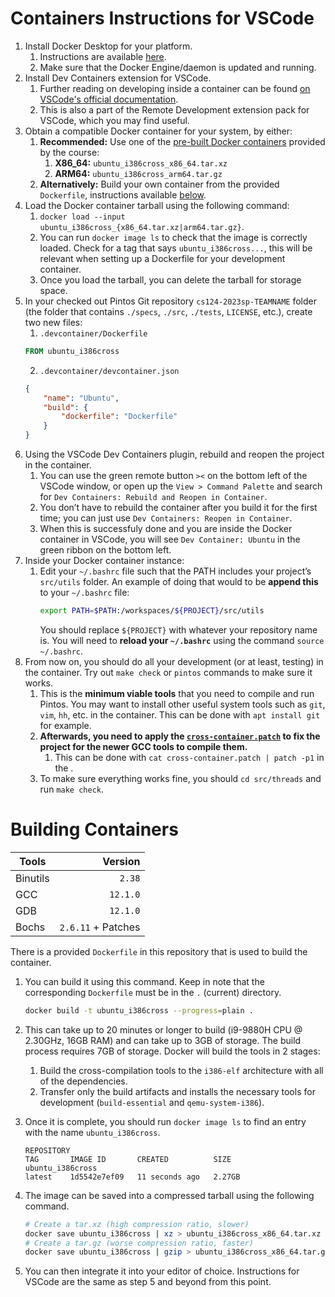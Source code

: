 # Containers Instructions for VSCode
1. Install Docker Desktop for your platform.
   1. Instructions are available [here](https://docs.docker.com/engine/install/).
   2. Make sure that the Docker Engine/daemon is updated and running.
2. Install Dev Containers extension for VSCode.
   1. Further reading on developing inside a container can be found [on VSCode's official documentation](https://code.visualstudio.com/docs/devcontainers/containers).
   2. This is also a part of the Remote Development extension pack for VSCode, which you may find useful.
3. Obtain a compatible Docker container for your system, by either:
   1. **Recommended:** Use one of the [pre-built Docker containers](https://github.com/caltech-cs124-2023sp/container/releases/) provided by the course:
      1. **X86_64:** `ubuntu_i386cross_x86_64.tar.xz`
      2. **ARM64:** `ubuntu_i386cross_arm64.tar.gz`
   2. **Alternatively:** Build your own container from the provided `Dockerfile`, instructions available [below](#building-containers).
4. Load the Docker container tarball using the following command:
   1. `docker load --input ubuntu_i386cross_{x86_64.tar.xz|arm64.tar.gz}`.
   2. You can run `docker image ls` to check that the image is correctly loaded. Check for a tag that says `ubuntu_i386cross...`, this will be relevant when setting up a Dockerfile for your development container.
   3. Once you load the tarball, you can delete the tarball for storage space.
5. In your checked out Pintos Git repository `cs124-2023sp-TEAMNAME` folder (the folder that contains `./specs`, `./src`, `./tests`, `LICENSE`, etc.), create two new files:
   1. `.devcontainer/Dockerfile`
    ```Dockerfile
    FROM ubuntu_i386cross
    ```
   2. `.devcontainer/devcontainer.json`
    ```json
    {
        "name": "Ubuntu",
        "build": {
            "dockerfile": "Dockerfile"
        }
    }
    ```
6. Using the VSCode Dev Containers plugin, rebuild and reopen the project in the container.
   1. You can use the green remote button `><` on the bottom left of the VSCode window, or open up the `View > Command Palette` and search for `Dev Containers: Rebuild and Reopen in Container`.
   2.  You don’t have to rebuild the container after you build it for the first time; you can just use `Dev Containers: Reopen in Container`.
   3.  When this is successfuly done and you are inside the Docker container in VSCode, you will see `Dev Container: Ubuntu` in the green ribbon on the bottom left.
7.  Inside your Docker container instance:
    1.  Edit your `~/.bashrc` file such that the PATH includes your project’s `src/utils` folder. An example of doing that would to be **append this** to your `~/.bashrc` file:
        ```sh
        export PATH=$PATH:/workspaces/${PROJECT}/src/utils
        ```
        You should replace `${PROJECT}` with whatever your repository name is. You will need to **reload your `~/.bashrc`** using the command `source ~/.bashrc`.
8.  From now on, you should do all your development (or at least, testing) in the container. Try out `make check` or `pintos` commands to make sure it works.
    1.  This is the **minimum viable tools** that you need to compile and run Pintos. You may want to install other useful system tools such
        as `git`, `vim`, `hh`, etc. in the container. This can be done with `apt install git` for example.
    2.  **Afterwards, you need to apply the [`cross-container.patch`](./cross-container.patch) to fix the project for the newer GCC tools to compile them.**
        1.  This can be done with `cat cross-container.patch | patch -p1` in the .
    3.  To make sure everything works fine, you should `cd src/threads` and run `make check`.

# Building Containers
| Tools    |            Version |
| -------- | -----------------: |
| Binutils |             `2.38` |
| GCC      |           `12.1.0` |
| GDB      |           `12.1.0` |
| Bochs    | `2.6.11` + Patches |

There is a provided `Dockerfile` in this repository that is used to build the container.
1. You can build it using this command. Keep in note that the corresponding `Dockerfile` must be in the `.` (current) directory.
    ```sh
    docker build -t ubuntu_i386cross --progress=plain .
    ```
2. This can take up to 20 minutes or longer to build (i9-9880H CPU @ 2.30GHz, 16GB RAM) and can take up to 3GB of storage. The build process requires 7GB of storage. Docker will build the tools in 2 stages:
   1. Build the cross-compilation tools to the `i386-elf` architecture with all of the dependencies.
   2. Transfer only the build artifacts and installs the necessary tools for development (`build-essential` and `qemu-system-i386`).

3. Once it is complete, you should run `docker image ls` to find an entry with the name `ubuntu_i386cross`.
    ```
    REPOSITORY                                                                                TAG       IMAGE ID       CREATED          SIZE
    ubuntu_i386cross                                                                          latest    1d5542e7ef09   11 seconds ago   2.27GB
    ```
4. The image can be saved into a compressed tarball using the following command.
    ```sh
    # Create a tar.xz (high compression ratio, slower)
    docker save ubuntu_i386cross | xz > ubuntu_i386cross_x86_64.tar.xz
    # Create a tar.gz (worse compression ratio, faster)
    docker save ubuntu_i386cross | gzip > ubuntu_i386cross_x86_64.tar.gz
    ```
5. You can then integrate it into your editor of choice. Instructions for VSCode are the same as step 5 and beyond from this point.